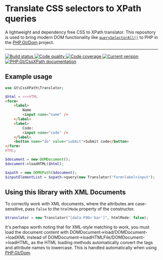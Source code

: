 Translate CSS selectors to XPath queries
========================================

A lightweight and dependency free CSS to XPath translator. This repository is used to bring modern DOM functionality like [`querySelectorAll()`][qsa] to PHP in the [PHP.Gt/Dom][gt-dom] project.

***

<a href="https://github.com/PhpGt/CssXPath/actions" target="_blank">
	<img src="https://badge.status.php.gt/cssxpath-build.svg" alt="Build status" />
</a>
<a href="https://app.codacy.com/gh/PhpGt/CssXPath" target="_blank">
	<img src="https://badge.status.php.gt/cssxpath-quality.svg" alt="Code quality" />
</a>
<a href="https://scrutinizer-ci.com/g/PhpGt/CssXPath" target="_blank">
	<img src="https://badge.status.php.gt/cssxpath-coverage.svg" alt="Code coverage" />
</a>
<a href="https://packagist.org/packages/PhpGt/CssXPath" target="_blank">
	<img src="https://badge.status.php.gt/cssxpath-version.svg" alt="Current version" />
</a>
<a href="http://www.php.gt/cssxpath" target="_blank">
	<img src="https://badge.status.php.gt/cssxpath-docs.svg" alt="PHP.Gt/CssXPath documentation" />
</a>

Example usage
-------------


```php
use Gt\CssXPath\Translator;

$html = <<<HTML
<form>
	<label>
		Name
		<input name="name" />
	</label>
	<label>
		Code:
		<input name="code" />
	</label>
	<button name="do" value="submit">Submit code</button>
</form>
HTML;

$document = new DOMDocument();
$document->loadHTML($html);

$xpath = new DOMXPath($document);
$inputElementList = $xpath->query(new Translator("form>label>input");
```

## Using this library with XML Documents

To correctly work with XML documents, where the attributes are case-sensitive, pass `false` to the `htmlMode` property of the constructor.

```php
$translator = new Translator("[data-FOO='bar']", htmlMode: false);
```

It's perhaps worth noting that for XML-style matching to work, you must load the document content with DOMDocument->load/DOMDocument->loadXML instead of DOMDocument->loadHTMLFile/DOMDocument->loadHTML, as the HTML loading methods automatically convert the tags and attribute names to lowercase. This is handled automatically when using [PHP.Gt/Dom][gt-dom].

[qsa]: https://developer.mozilla.org/en-US/docs/Web/API/Document/querySelectorAll
[gt-dom]: https://www.php.gt/dom
